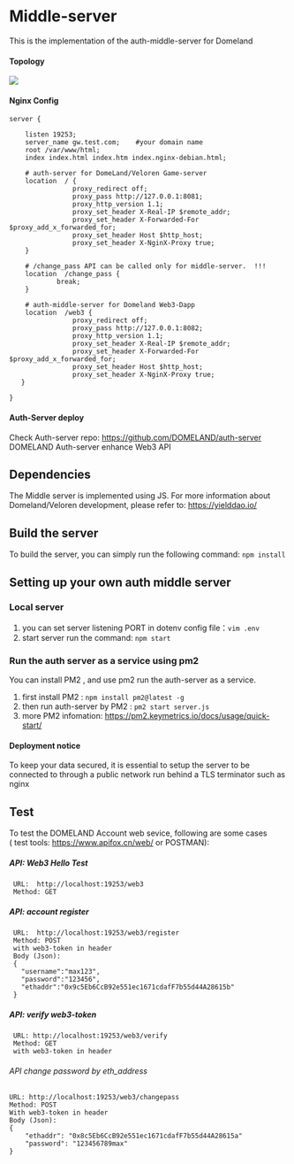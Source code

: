 # Middle-server

This is the implementation of the  auth-middle-server  for Domeland 

#### Topology

![](https://s3.bmp.ovh/imgs/2022/04/23/01a5780c227c88f9.png)


#### Nginx Config

```
server {

    listen 19253;
    server_name gw.test.com;    #your domain name
    root /var/www/html;
    index index.html index.htm index.nginx-debian.html;
      
    # auth-server for DomeLand/Veloren Game-server
    location  / {
                proxy_redirect off;
                proxy_pass http://127.0.0.1:8081;   
                proxy_http_version 1.1;
                proxy_set_header X-Real-IP $remote_addr;
                proxy_set_header X-Forwarded-For $proxy_add_x_forwarded_for;
                proxy_set_header Host $http_host;
                proxy_set_header X-NginX-Proxy true;
    }

    # /change_pass API can be called only for middle-server.  !!!
    location  /change_pass {
            break;   
    }   

    # auth-middle-server for Domeland Web3-Dapp
    location  /web3 {
                proxy_redirect off;
                proxy_pass http://127.0.0.1:8082;
                proxy_http_version 1.1;
                proxy_set_header X-Real-IP $remote_addr;
                proxy_set_header X-Forwarded-For $proxy_add_x_forwarded_for;
                proxy_set_header Host $http_host;
                proxy_set_header X-NginX-Proxy true;
   }

}

```

#### Auth-Server deploy

Check Auth-server repo: https://github.com/DOMELAND/auth-server  <br>
DOMELAND Auth-server enhance Web3 API

## Dependencies

The Middle server is implemented using JS.
For more information about Domeland/Veloren development, please refer to: https://yielddao.io/

## Build the server

To build the server, you can simply run the following command: `npm install`

## Setting up your own auth middle server

### Local server

1. you can set server listening PORT in dotenv config file：`vim .env`
2. start server run the command: `npm start`

### Run the auth server as a service using pm2

 You can install PM2 , and use pm2 run the auth-server as a service. <br>

1. first install PM2 : `npm install pm2@latest -g` <br>
2. then run auth-server by PM2 : `pm2 start server.js`<br>
3. more PM2 infomation: https://pm2.keymetrics.io/docs/usage/quick-start/ <br>

#### Deployment notice

To keep your data secured, it is essential to setup the server to be connected to through a public network run behind a TLS terminator such as nginx

## Test

 To test the DOMELAND Account web sevice, following are some cases  <br>
 ( test tools: https://www.apifox.cn/web/  or POSTMAN):

##### API: Web3 Hello Test

```
 URL:  http://localhost:19253/web3
 Method: GET
```

##### API: account register

```
 URL:  http://localhost:19253/web3/register
 Method: POST
 with web3-token in header
 Body (Json):
 {
   "username":"max123",
   "password":"123456",
   "ethaddr":"0x9c5Eb6CcB92e551ec1671cdafF7b55d44A28615b"
 } 
```

##### API: verify web3-token 
```
 URL: http://localhost:19253/web3/verify
 Method: GET
 with web3-token in header
```

###### API change password by eth_address

```
URL: http://localhost:19253/web3/changepass
Method: POST
With web3-token in header
Body (Json):
{
    "ethaddr": "0x8c5Eb6CcB92e551ec1671cdafF7b55d44A28615a"
    "password": "123456789max"
}
```
